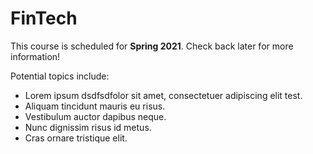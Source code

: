 # FinTech

This course is scheduled for **Spring 2021**.  Check back later for more information!

Potential topics include:
* Lorem ipsum dsdfsdfolor sit amet, consectetuer adipiscing elit test.
* Aliquam tincidunt mauris eu risus.
* Vestibulum auctor dapibus neque.
* Nunc dignissim risus id metus.
* Cras ornare tristique elit.
